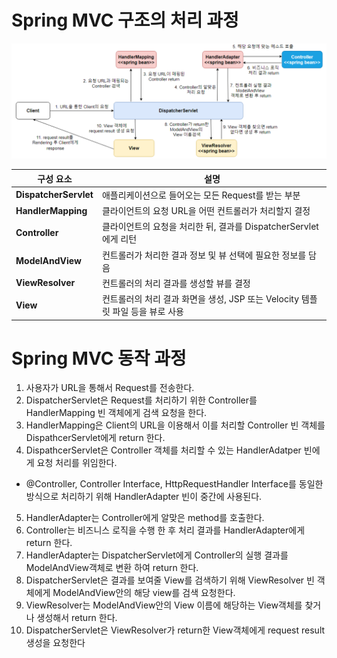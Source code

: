 # Spring MVC 구조의 처리 과정

![mvc](/images/Spring_MVC.png)

|구성 요소|설명|
|-|-|
__DispatcherServlet__ | 애플리케이션으로 들어오는 모든 Request를 받는 부분
__HandlerMapping__| 클라이언트의 요청 URL을 어떤 컨트롤러가 처리할지 결정
__Controller__ | 클라이언트의 요청을 처리한 뒤, 결과를 DispatcherServlet에게 리턴
__ModelAndView__  | 컨트롤러가 처리한 결과 정보 및 뷰 선택에 필요한 정보를 담음
__ViewResolver__ | 컨트롤러의 처리 결과를 생성할 뷰를 결정
__View__ | 컨트롤러의 처리 결과 화면을 생성, JSP 또는 Velocity 템플릿 파일 등을 뷰로 사용

# Spring MVC 동작 과정

1. 사용자가 URL을 통해서 Request를 전송한다.
2. DispatcherServlet은 Request를 처리하기 위한 Controller를 HandlerMapping 빈 객체에게 검색 요청을 한다.
3. HandlerMapping은 Client의 URL을 이용해서 이를 처리할 Controller 빈 객체를 DispathcerServlet에게 return 한다.
4. DispathcerServlet은 Controller 객체를 처리할 수 있는 HandlerAdatper 빈에게 요청 처리를 위임한다.
- @Controller, Controller Interface, HttpRequestHandler Interface를 동일한 방식으로 처리하기 위해 HandlerAdapter 빈이 중간에 사용된다.
5. HandlerAdapter는 Controller에게 알맞은 method를 호출한다.
6. Controller는 비즈니스 로직을 수행 한 후 처리 결과를 HandlerAdapter에게 return 한다.
7. HandlerAdapter는 DispatcherServlet에게 Controller의 실행 결과를 ModelAndView객체로 변환 하여 return 한다.
8. DispatcherServlet은 결과를 보여줄 View를 검색하기 위해 ViewResolver 빈 객체에게 ModelAndView안의 해당 view를 검색 요청한다.
9. ViewResolver는 ModelAndView안의 View 이름에 해당하는 View객체를 찾거나 생성해서 return 한다.
10. DispatcherServlet은 ViewResolver가 return한 View객체에게 request result 생성을 요청한다
